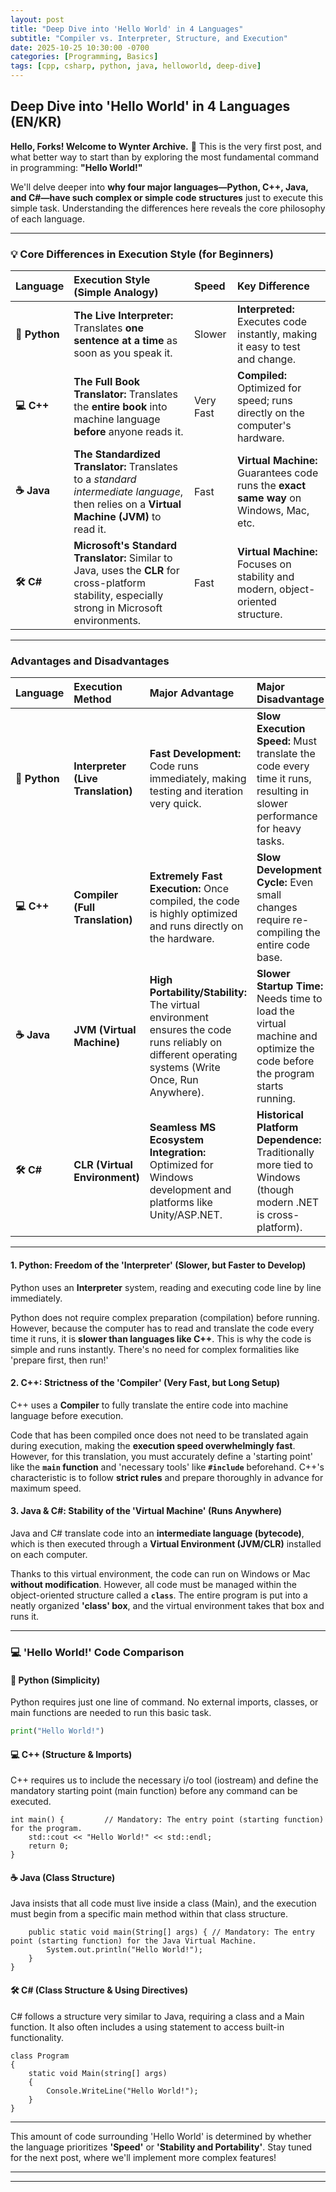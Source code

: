 ```yaml
---
layout: post
title: "Deep Dive into 'Hello World' in 4 Languages"
subtitle: "Compiler vs. Interpreter, Structure, and Execution"
date: 2025-10-25 10:30:00 -0700
categories: [Programming, Basics]
tags: [cpp, csharp, python, java, helloworld, deep-dive]
---
```


## Deep Dive into 'Hello World' in 4 Languages (EN/KR)

**Hello, Forks! Welcome to Wynter Archive.** 👋 This is the very first post, and what better way to start than by exploring the most fundamental command in programming: **"Hello World!"**

We'll delve deeper into **why four major languages—Python, C++, Java, and C#—have such complex or simple code structures** just to execute this simple task. Understanding the differences here reveals the core philosophy of each language.

---

### 💡 Core Differences in Execution Style (for Beginners)

| Language | Execution Style (Simple Analogy) | Speed | Key Difference |
| :--- | :--- | :--- | :--- |
| **🐍 Python** | **The Live Interpreter:** Translates **one sentence at a time** as soon as you speak it. | Slower | **Interpreted:** Executes code instantly, making it easy to test and change. |
| **💻 C++** | **The Full Book Translator:** Translates the **entire book** into machine language **before** anyone reads it. | Very Fast | **Compiled:** Optimized for speed; runs directly on the computer's hardware. |
| **☕ Java** | **The Standardized Translator:** Translates to a *standard intermediate language*, then relies on a **Virtual Machine (JVM)** to read it. | Fast | **Virtual Machine:** Guarantees code runs the **exact same way** on Windows, Mac, etc. |
| **🛠️ C#** | **Microsoft's Standard Translator:** Similar to Java, uses the **CLR** for cross-platform stability, especially strong in Microsoft environments. | Fast | **Virtual Machine:** Focuses on stability and modern, object-oriented structure. |

---

### Advantages and Disadvantages

| Language | Execution Method | Major Advantage | Major Disadvantage |
| :--- | :--- | :--- | :--- |
| **🐍 Python** | **Interpreter (Live Translation)** | **Fast Development:** Code runs immediately, making testing and iteration very quick. | **Slow Execution Speed:** Must translate the code every time it runs, resulting in slower performance for heavy tasks. |
| **💻 C++** | **Compiler (Full Translation)** | **Extremely Fast Execution:** Once compiled, the code is highly optimized and runs directly on the hardware. | **Slow Development Cycle:** Even small changes require re-compiling the entire code base. |
| **☕ Java** | **JVM (Virtual Machine)** | **High Portability/Stability:** The virtual environment ensures the code runs reliably on different operating systems (Write Once, Run Anywhere). | **Slower Startup Time:** Needs time to load the virtual machine and optimize the code before the program starts running. |
| **🛠️ C#** | **CLR (Virtual Environment)** | **Seamless MS Ecosystem Integration:** Optimized for Windows development and platforms like Unity/ASP.NET. | **Historical Platform Dependence:** Traditionally more tied to Windows (though modern .NET is cross-platform). |

---

#### 1. Python: Freedom of the 'Interpreter' (Slower, but Faster to Develop)

Python uses an **Interpreter** system, reading and executing code line by line immediately.

Python does not require complex preparation (compilation) before running. However, because the computer has to read and translate the code every time it runs, it is **slower than languages like C++**.
This is why the code is simple and runs instantly. There's no need for complex formalities like 'prepare first, then run!'

#### 2. C++: Strictness of the 'Compiler' (Very Fast, but Long Setup)

C++ uses a **Compiler** to fully translate the entire code into machine language before execution.

Code that has been compiled once does not need to be translated again during execution, making the **execution speed overwhelmingly fast**. However, for this translation, you must accurately define a 'starting point' like the **`main` function** and 'necessary tools' like **`#include`** beforehand.
C++'s characteristic is to follow **strict rules** and prepare thoroughly in advance for maximum speed.

#### 3. Java & C#: Stability of the 'Virtual Machine' (Runs Anywhere)

Java and C# translate code into an **intermediate language (bytecode)**, which is then executed through a **Virtual Environment (JVM/CLR)** installed on each computer.

Thanks to this virtual environment, the code can run on Windows or Mac **without modification**. However, all code must be managed within the object-oriented structure called a **`class`**.
The entire program is put into a neatly organized **'class' box**, and the virtual environment takes that box and runs it.

---

### 💻 'Hello World!' Code Comparison

#### **🐍 Python (Simplicity)**
Python requires just one line of command. No external imports, classes, or main functions are needed to run this basic task.

```python
print("Hello World!")
```

#### **💻 C++ (Structure & Imports)**
C++ requires us to include the necessary i/o tool (iostream) and define the mandatory starting point (main function) before any command can be executed.

```#include <iostream>  // Mandatory: Includes the tool needed for input/output.
int main() {         // Mandatory: The entry point (starting function) for the program.
    std::cout << "Hello World!" << std::endl; 
    return 0;        
}
```

#### **☕ Java (Class Structure)**
Java insists that all code must live inside a class (Main), and the execution must begin from a specific main method within that class structure.

```public class Main { // Mandatory: Defines the class container.
    public static void main(String[] args) { // Mandatory: The entry point (starting function) for the Java Virtual Machine.
        System.out.println("Hello World!");
    }
}
```

#### **🛠️ C# (Class Structure & Using Directives)**
C# follows a structure very similar to Java, requiring a class and a Main function. It also often includes a using statement to access built-in functionality.

```using System; // Optional, but common: Imports the System library.
class Program
{
    static void Main(string[] args)
    {
        Console.WriteLine("Hello World!");
    }
}
```

---
This amount of code surrounding 'Hello World' is determined by whether the language prioritizes **'Speed'** or **'Stability and Portability'**. Stay tuned for the next post, where we'll implement more complex features!

---
---
